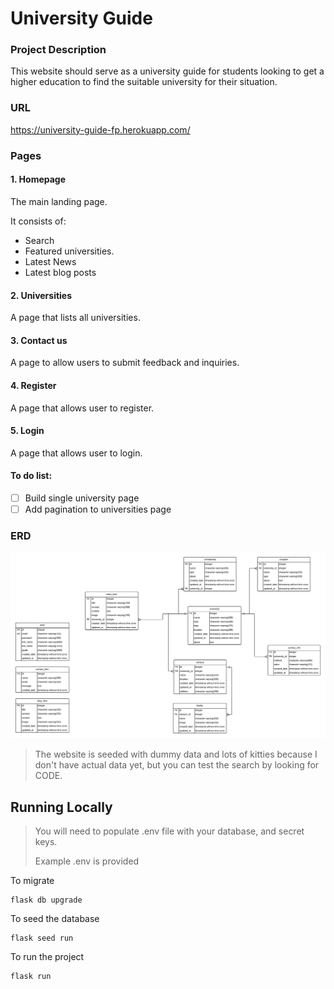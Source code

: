 University Guide
===
### Project Description
This website should serve as a university guide for students looking to get a higher education to find the suitable university for their situation.
### URL
https://university-guide-fp.herokuapp.com/

### Pages
#### 1. Homepage
The main landing page.

It consists of:
- Search
- Featured universities.
- Latest News
- Latest blog posts

#### 2. Universities
A page that lists all universities.

#### 3. Contact us
A page to allow users to submit feedback and inquiries.

#### 4. Register
A page that allows user to register.

#### 5. Login
A page that allows user to login.

#### To do list:
- [ ] Build single university page
- [ ] Add pagination to universities page

### ERD
![ERD diagram](d8ij9vvh0jintk.png)

> The website is seeded with dummy data and lots of kitties because I don't have actual data yet, but you can test the search by looking for CODE.

## Running Locally
> You will need to populate .env file with your database, and secret keys.
> 
> Example .env is provided 

To migrate 
```shell
flask db upgrade
```

To seed the database 
```shell
flask seed run
```

To run the project
```shell
flask run
```
